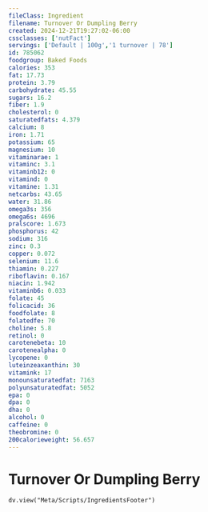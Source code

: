 ```yaml
---
fileClass: Ingredient
filename: Turnover Or Dumpling Berry
created: 2024-12-21T19:27:02-06:00
cssclasses: ['nutFact']
servings: ['Default | 100g','1 turnover | 78']
id: 785062
foodgroup: Baked Foods
calories: 353
fat: 17.73
protein: 3.79
carbohydrate: 45.55
sugars: 16.2
fiber: 1.9
cholesterol: 0
saturatedfats: 4.379
calcium: 8
iron: 1.71
potassium: 65
magnesium: 10
vitaminarae: 1
vitaminc: 3.1
vitaminb12: 0
vitamind: 0
vitamine: 1.31
netcarbs: 43.65
water: 31.86
omega3s: 356
omega6s: 4696
pralscore: 1.673
phosphorus: 42
sodium: 316
zinc: 0.3
copper: 0.072
selenium: 11.6
thiamin: 0.227
riboflavin: 0.167
niacin: 1.942
vitaminb6: 0.033
folate: 45
folicacid: 36
foodfolate: 8
folatedfe: 70
choline: 5.8
retinol: 0
carotenebeta: 10
carotenealpha: 0
lycopene: 0
luteinzeaxanthin: 30
vitamink: 17
monounsaturatedfat: 7163
polyunsaturatedfat: 5052
epa: 0
dpa: 0
dha: 0
alcohol: 0
caffeine: 0
theobromine: 0
200calorieweight: 56.657
---
```


# Turnover Or Dumpling Berry

```dataviewjs
dv.view("Meta/Scripts/IngredientsFooter")
```